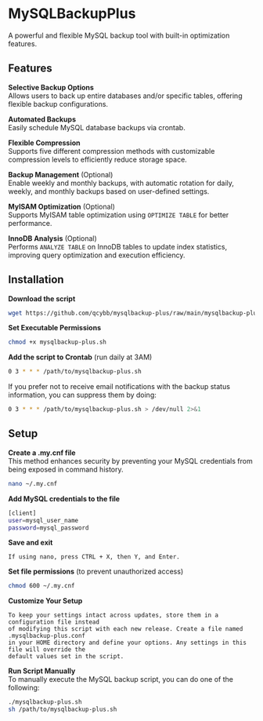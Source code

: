 # MySQLBackupPlus
A powerful and flexible MySQL backup tool with built-in optimization features.

## Features

**Selective Backup Options**  
Allows users to back up entire databases and/or specific tables, offering flexible backup configurations.

**Automated Backups**  
Easily schedule MySQL database backups via crontab.

**Flexible Compression**  
Supports five different compression methods with customizable compression levels to efficiently reduce storage space.

**Backup Management** (Optional)  
Enable weekly and monthly backups, with automatic rotation for daily, weekly, and monthly backups based on user-defined settings.

**MyISAM Optimization** (Optional)  
Supports MyISAM table optimization using `OPTIMIZE TABLE` for better performance.

**InnoDB Analysis** (Optional)  
Performs `ANALYZE TABLE` on InnoDB tables to update index statistics, improving query optimization and execution efficiency.

## Installation

**Download the script**
```sh
wget https://github.com/qcybb/mysqlbackup-plus/raw/main/mysqlbackup-plus.sh
```

**Set Executable Permissions**
```sh
chmod +x mysqlbackup-plus.sh
```

**Add the script to Crontab** (run daily at 3AM)
```sh
0 3 * * * /path/to/mysqlbackup-plus.sh
```
If you prefer not to receive email notifications with the backup status information, you can suppress them by doing:
```sh
0 3 * * * /path/to/mysqlbackup-plus.sh > /dev/null 2>&1
```

## Setup
**Create a .my.cnf file**  
This method enhances security by preventing your MySQL credentials from being exposed in command history.
```sh
nano ~/.my.cnf
```
**Add MySQL credentials to the file**
```sh
[client]
user=mysql_user_name
password=mysql_password
```
**Save and exit**  
```
If using nano, press CTRL + X, then Y, and Enter.
```

**Set file permissions** (to prevent unauthorized access)
```sh
chmod 600 ~/.my.cnf
```

**Customize Your Setup**  
```
To keep your settings intact across updates, store them in a configuration file instead
of modifying this script with each new release. Create a file named .mysqlbackup-plus.conf
in your HOME directory and define your options. Any settings in this file will override the
default values set in the script.
```

**Run Script Manually**  
To manually execute the MySQL backup script, you can do one of the following:
```sh
./mysqlbackup-plus.sh
sh /path/to/mysqlbackup-plus.sh
```
